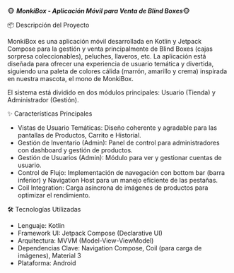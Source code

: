 🐵 ***MonkiBox - Aplicación Móvil para Venta de Blind Boxes***🐵

📦 Descripción del Proyecto

MonkiBox es una aplicación móvil desarrollada en Kotlin y Jetpack Compose para la gestión y venta principalmente de Blind Boxes (cajas sorpresa coleccionables), peluches, llaveros, etc. La aplicación está diseñada para ofrecer una experiencia de usuario temática y divertida, siguiendo una paleta de colores cálida (marrón, amarillo y crema) inspirada en nuestra mascota, el mono de MonkiBox.

El sistema está dividido en dos módulos principales: Usuario (Tienda) y Administrador (Gestión).

✨ Características Principales
- Vistas de Usuario Temáticas: Diseño coherente y agradable para las pantallas de Productos, Carrito e Historial.
- Gestión de Inventario (Admin): Panel de control para administradores con dashboard y gestión de productos.
- Gestión de Usuarios (Admin): Módulo para ver y gestionar cuentas de usuario.
- Control de Flujo: Implementación de navegación con bottom bar (barra inferior) y Navigation Host para un manejo eficiente de las pestañas.
- Coil Integration: Carga asíncrona de imágenes de productos para optimizar el rendimiento.

🛠️ Tecnologías Utilizadas
- Lenguaje: Kotlin
- Framework UI: Jetpack Compose (Declarative UI)
- Arquitectura: MVVM (Model-View-ViewModel)
- Dependencias Clave: Navigation Compose, Coil (para carga de imágenes), Material 3
- Plataforma: Android
